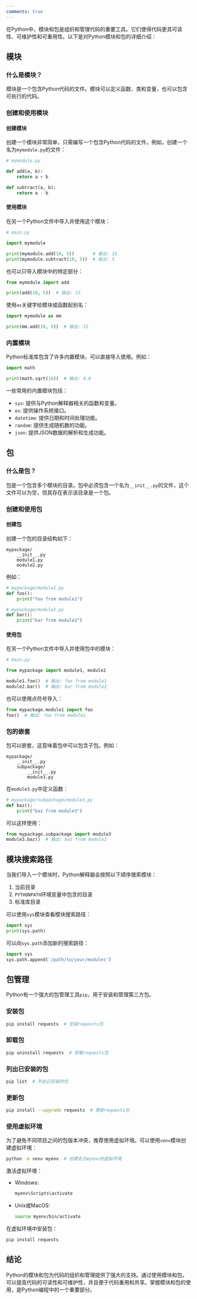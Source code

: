 ```yaml
---
comments: true
---
```


在Python中，模块和包是组织和管理代码的重要工具。它们使得代码更具可读性、可维护性和可重用性。以下是对Python模块和包的详细介绍：

## 模块

### 什么是模块？

模块是一个包含Python代码的文件。模块可以定义函数、类和变量，也可以包含可执行的代码。

### 创建和使用模块

#### 创建模块

创建一个模块非常简单，只需编写一个包含Python代码的文件。例如，创建一个名为`mymodule.py`的文件：

```python
# mymodule.py

def add(a, b):
    return a + b

def subtract(a, b):
    return a - b
```

#### 使用模块

在另一个Python文件中导入并使用这个模块：

```python
# main.py

import mymodule

print(mymodule.add(10, 5))       # 输出: 15
print(mymodule.subtract(10, 5))  # 输出: 5
```

也可以只导入模块中的特定部分：

```python
from mymodule import add

print(add(10, 5))  # 输出: 15
```

使用`as`关键字给模块或函数起别名：

```python
import mymodule as mm

print(mm.add(10, 5))  # 输出: 15
```

### 内置模块

Python标准库包含了许多内置模块，可以直接导入使用。例如：

```python
import math

print(math.sqrt(16))  # 输出: 4.0
```

一些常用的内置模块包括：

- `sys`: 提供与Python解释器相关的函数和变量。
- `os`: 提供操作系统接口。
- `datetime`: 提供日期和时间处理功能。
- `random`: 提供生成随机数的功能。
- `json`: 提供JSON数据的解析和生成功能。

## 包

### 什么是包？

包是一个包含多个模块的目录。包中必须包含一个名为`__init__.py`的文件，这个文件可以为空，但其存在表示该目录是一个包。

### 创建和使用包

#### 创建包

创建一个包的目录结构如下：

```
mypackage/
    __init__.py
    module1.py
    module2.py
```

例如：

```python
# mypackage/module1.py
def foo():
    print("foo from module1")

# mypackage/module2.py
def bar():
    print("bar from module2")
```

#### 使用包

在另一个Python文件中导入并使用包中的模块：

```python
# main.py

from mypackage import module1, module2

module1.foo()  # 输出: foo from module1
module2.bar()  # 输出: bar from module2
```

也可以使用点符号导入：

```python
from mypackage.module1 import foo
foo()  # 输出: foo from module1
```

### 包的嵌套

包可以嵌套，这意味着包中可以包含子包。例如：

```
mypackage/
    __init__.py
    subpackage/
        __init__.py
        module3.py
```

在`module3.py`中定义函数：

```python
# mypackage/subpackage/module3.py
def baz():
    print("baz from module3")
```

可以这样使用：

```python
from mypackage.subpackage import module3
module3.baz()  # 输出: baz from module3
```

## 模块搜索路径

当我们导入一个模块时，Python解释器会按照以下顺序搜索模块：

1. 当前目录
2. `PYTHONPATH`环境变量中包含的目录
3. 标准库目录

可以使用`sys`模块查看模块搜索路径：

```python
import sys
print(sys.path)
```

可以向`sys.path`添加新的搜索路径：

```python
import sys
sys.path.append('/path/to/your/modules')
```

## 包管理

Python有一个强大的包管理工具`pip`，用于安装和管理第三方包。

### 安装包

```sh
pip install requests  # 安装requests包
```

### 卸载包

```sh
pip uninstall requests  # 卸载requests包
```

### 列出已安装的包

```sh
pip list  # 列出已安装的包
```

### 更新包

```sh
pip install --upgrade requests  # 更新requests包
```

### 使用虚拟环境

为了避免不同项目之间的包版本冲突，推荐使用虚拟环境。可以使用`venv`模块创建虚拟环境：

```sh
python -m venv myenv  # 创建名为myenv的虚拟环境
```

激活虚拟环境：

- Windows:
  ```sh
  myenv\Scripts\activate
  ```

- Unix或MacOS:
  ```sh
  source myenv/bin/activate
  ```

在虚拟环境中安装包：

```sh
pip install requests
```

## 结论

Python的模块和包为代码的组织和管理提供了强大的支持。通过使用模块和包，可以提高代码的可读性和可维护性，并且便于代码重用和共享。掌握模块和包的使用，是Python编程中的一个重要部分。
